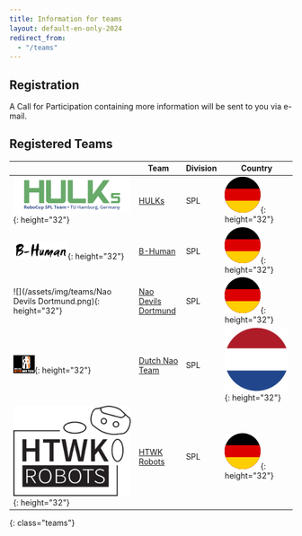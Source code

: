 ```yaml
---
title: Information for teams
layout: default-en-only-2024
redirect_from:
  - "/teams"
---
```


## Registration

A Call for Participation containing more information will be sent to you via e-mail.
<!-- If you did not get this e-mail, you can register at [hulks@tuhh.de](mailto:hulks@tuhh.de). -->

## Registered Teams

|                                                                 | Team                                                                                               | Division | Country                                        |
| --------------------------------------------------------------- | -------------------------------------------------------------------------------------------------- | -------- | ---------------------------------------------- |
| ![](/assets/img/teams/HULKs.svg){: height="32"}                 | [HULKs](https://hulks.de)                                                                          | SPL      | ![DE](/assets/img/flags/de.svg){: height="32"} |
| ![](/assets/img/teams/B-Human.png){: height="32"}               | [B-Human](https://www.b-human.de)                                                                  | SPL      | ![DE](/assets/img/flags/de.svg){: height="32"} |
| ![](/assets/img/teams/Nao Devils Dortmund.png){: height="32"}   | [Nao Devils Dortmund](https://naodevils.de/)                                                       | SPL      | ![DE](/assets/img/flags/de.svg){: height="32"} |
| ![](/assets/img/teams/DNT_logo.png){: height="32"}              | [Dutch Nao Team](http://www.dutchnaoteam.nl)                                                       | SPL      | ![NL](/assets/img/flags/nl.svg){: height="32"} |
| ![](/assets/img/teams/HTWK.svg){: height="32"}                  | [HTWK Robots](http://www.htwk-robots.de)                                                           | SPL      | ![DE](/assets/img/flags/de.svg){: height="32"} |

{: class="teams"}
